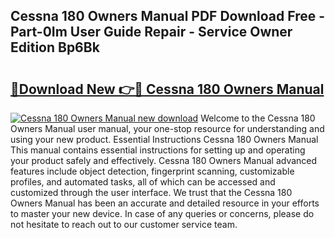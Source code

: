 ## Cessna 180 Owners Manual PDF Download Free - Part-0Im User Guide Repair - Service Owner Edition Bp6Bk

# <h2><a href="http://bc3517.oget.top/?id=Cessna+180+Owners+Manual">🔗Download New 👉🔴 Cessna 180 Owners Manual</a></h2>

[![Cessna 180 Owners Manual new download](https://i.imgur.com/5g1atiW.png)](http://bc3517.oget.top/?id=Cessna+180+Owners+Manual)
Welcome to the Cessna 180 Owners Manual user manual, your one-stop resource for understanding and using your new product. Essential Instructions Cessna 180 Owners Manual This manual contains essential instructions for setting up and operating your product safely and effectively. Cessna 180 Owners Manual advanced features include object detection, fingerprint scanning, customizable profiles, and automated tasks, all of which can be accessed and customized through the user interface. We trust that the Cessna 180 Owners Manual has been an accurate and detailed resource in your efforts to master your new device. In case of any queries or concerns, please do not hesitate to reach out to our customer service team.
